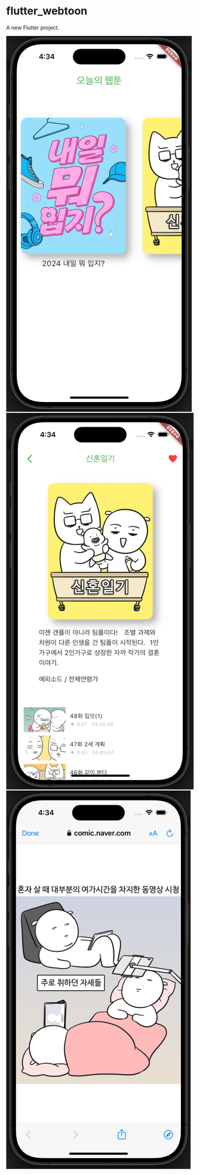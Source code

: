 # flutter_webtoon

A new Flutter project.

![img](./public/img1.png)
![img](./public/img2.png)
![img](./public/img3.png)
